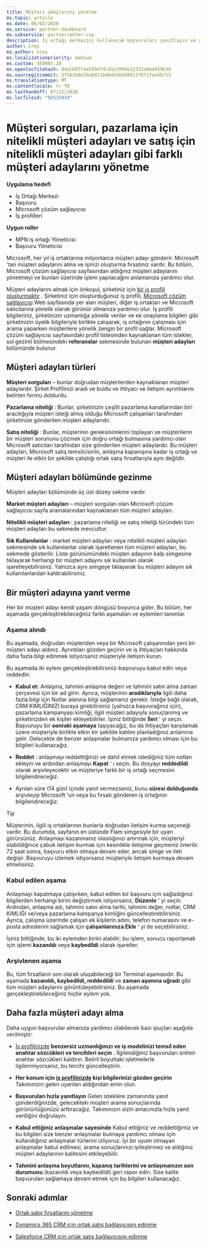 ```yaml
---
title: Müşteri adaylarını yönetme
ms.topic: article
ms.date: 06/02/2020
ms.service: partner-dashboard
ms.subservice: partnercenter-csp
description: Iş ortağı merkezini kullanarak başvuruları yanıtlayın ve yeni, mevcut ve arşivlenmiş müşteri adaylarını ve başvuruları yönetin. Daha sonra da daha fazla başvuru almayı öğrenin.
author: sroy
ms.author: sroy
ms.localizationpriority: medium
ms.custom: SEOMAY.20
ms.openlocfilehash: 84dcb87f4a5594fdcd3a7099e12331a9e4459b38
ms.sourcegitcommit: 37562b0e29ab921b6b454bb9801376f1feedb715
ms.translationtype: MT
ms.contentlocale: tr-TR
ms.lasthandoff: 07/22/2020
ms.locfileid: "92531019"
---
```

# <a name="manage-different-leads-like-customer-inquiries-marketing-qualified-leads-and-sales-qualified-leads"></a>Müşteri sorguları, pazarlama için nitelikli müşteri adayları ve satış için nitelikli müşteri adayları gibi farklı müşteri adaylarını yönetme

**Uygulama hedefi**

- İş Ortağı Merkezi
- Başvuru
- Microsoft çözüm sağlayıcısı
- İş profilleri

**Uygun roller**

- MPN iş ortağı Yöneticisi
- Başvuru Yöneticisi

Microsoft, her yıl iş ortaklarına milyonlarca müşteri adayı gönderir. Microsoft 'tan müşteri adaylarını alma ve işinizi oluşturma fırsatınız vardır. Bu bölüm, Microsoft çözüm sağlayıcısı sayfasından aldığınız müşteri adaylarını yönetmeyi ve bunları üzerinde işlem yapılacağını anlamanıza yardımcı olur.

Müşteri adaylarını almak için önkoşul, şirketiniz için [bir iş profili oluşturmaktır](create-a-marketing-profile.md) . Şirketiniz için oluşturduğunuz iş profili, [Microsoft çözüm sağlayıcısı](https://www.microsoft.com/solution-providers/home) Web sayfasında yer alan müşteri, diğer iş ortakları ve Microsoft satıcılarına yönelik olarak görünür olmanıza yardımcı olur. İş profili bilgileriniz, şirketinizin uzmanlığa yönelik veriler ve ek onaylama bilgileri gibi şirketinizin üyelik bilgileriyle birlikte çalışarak, iş ortağının çalışması için arama yaparken müşterilere yönelik zengin bir profil sağlar. Microsoft çözüm sağlayıcısı sayfasındaki profil listesinden kaynaklanan tüm istekler, sol gezinti bölmesindeki **referanslar** sekmesinde bulunan **müşteri adayları** bölümünde bulunur.

## <a name="types-of-leads"></a>Müşteri adayları türleri

**Müşteri sorguları** – bunlar doğrudan müşterilerden kaynaklanan müşteri adaylardır. Şirket Profilinizi aradı ve buldu ve ihtiyacı ve iletişim ayrıntılarını belirten formu doldurdu.

**Pazarlama niteliği** : Bunlar, şirketinizin çeşitli pazarlama kanallarından biri aracılığıyla müşteri isteği almış olduğu Microsoft çalışanları tarafından şirketinize gönderilen müşteri adaylarıdır.

**Satış niteliği** : Bunlar, müşterinin gereksinimlerini toplayan ve müşterilerin bir müşteri sorununu çözmek için doğru ortağı bulmasına yardımcı olan Microsoft satıcıları tarafından size gönderilen müşteri adaylardır. Bu müşteri adayları, Microsoft satış temsilcisinin, anlaşma kapanışına kadar iş ortağı ve müşteri ile etkin bir şekilde çalıştığı ortak satış fırsatlarıyla aynı değildir.

## <a name="navigating-the-leads-section"></a>Müşteri adayları bölümünde gezinme

Müşteri adayları bölümünde üç üst düzey sekme vardır. 

**Market müşteri adayları** – müşteri sorguları olan Microsoft çözüm sağlayıcısı sayfa aramalarından kaynaklanan tüm müşteri adayları.

**Nitelikli müşteri adayları** : pazarlama niteliği ve satış niteliği türündeki tüm müşteri adayları bu sekmede mevcuttur.

**Sık Kullanılanlar** : market müşteri adayları veya nitelikli müşteri adayları sekmesinde sık kullanılanlar olarak işaretlenen tüm müşteri adayları, bu sekmede gösterilir. Liste görünümündeki müşteri adayının kalp simgesine tıklayarak herhangi bir müşteri adayını sık kullanılan olarak işaretleyebilirsiniz. Yalnızca aynı simgeye tıklayarak bu müşteri adayını sık kullanılanlardan kaldırabilirsiniz.

## <a name="responding-to-a-lead"></a>Bir müşteri adayına yanıt verme

Her bir müşteri adayı kendi yaşam döngüsü boyunca gider. Bu bölüm, her aşamada gerçekleştirebileceğiniz farklı aşamaları ve eylemleri tanımlar.

### <a name="received-stage"></a>Aşama alındı

Bu aşamada, doğrudan müşteriden veya bir Microsoft çalışanından yeni bir müşteri adayı aldınız. Ayrıntıları gözden geçirin ve iş ihtiyaçları hakkında daha fazla bilgi edinmek istiyorsanız müşteriyle iletişim kurun.

Bu aşamada iki eylem gerçekleştirebilirsiniz-başvuruyu kabul edin veya reddedin:

- **Kabul et:** Anlaşma, tahmini anlaşma değeri ve tahmini satın alma zaman çerçevesi için bir ad girin. Ayrıca, müşterinin **aradıklarıyla** ilgili daha fazla bilgi için Notlar alanına bilgi sağlamanız gerekir. İsteğe bağlı olarak, CRM KIMLIĞINIZI buraya girebilirsiniz (yalnızca başvurağınız için), pazarlama kampanyası kimliği, ilgili müşteri adayıyla sonuçlanmış ve şirketinizden ek kişiler ekleyebilirler. İşiniz bittiğinde **İleri** ' yi seçin. Başvuruyu bir **sonraki aşamaya** taşıyacağız, bu da ihtiyaçları karşılamak üzere müşteriyle birlikte etkin bir şekilde katılım planladığınız anlamına gelir. Gelecekte de benzer anlaşmalar bulmanıza yardımcı olması için bu bilgileri kullanacağız. 

- **Reddet** : anlaşmayı reddettiğinizi ve dahil etmek istediğiniz tüm notları ekleyin ve ardından anlaşmayı **Kapat** ' ı seçin. Bu dosyayı **reddedildi** olarak arşivleyecektir ve müşteriye farklı bir iş ortağı seçmesini bilgilendireceğiz.

- Ayrılan süre (14 gün) içinde yanıt vermezseniz, bunu **süresi dolduğunda** arşivleyip Microsoft 'un veya bu fırsatı gönderen iş ortağının bilgilendireceğiz.

> [!TIP]
> Müşterinin, ilgili iş ortaklarının bunlarla doğrudan iletişim kurma seçeneği vardır. Bu durumda, sayfanın en üstünde Flam simgesiyle bir uyarı görürsünüz. Anlaşmayı kazanmanız olasılığınızı artırmak için, müşteriyi olabildiğince çabuk iletişim kurmak için kesinlikle iletişime geçmeniz önerilir. 72 saat sonra, başvuru etkin olmaya devam eder, ancak simge ve ileti değişir. Başvuruyu izlemek istiyorsanız müşteriyle iletişim kurmaya devam etmelisiniz.

### <a name="accepted-stage"></a>Kabul edilen aşama

Anlaşmayı kapatmaya çalışırken, kabul edilen bir başvuru için sağladığınız bilgilerden herhangi birini değiştirmek istiyorsanız, **Düzenle** ' yi seçin. Ardından, anlaşma adı, tahmini satın alma tarihi, tahmini değer, notlar, CRM KIMLIĞI ve/veya pazarlama kampanya kimliğini güncelleştirebilirsiniz.  Ayrıca, çalışma üzerinde çalışan ek kişilerin adını, telefon numarasını ve e-posta adreslerini sağlamak için **çalışanlarınıza Ekle** ' yi de seçebilirsiniz.

İşiniz bittiğinde, bu iki eylemden birini alabilir; bu işlem, sonucu raporlamak için işlemi **kazanıldı** veya **kaybedildi** olarak işaretler.

### <a name="archived-stage"></a>Arşivlenen aşama

Bu, tüm fırsatların son olarak ulaşabileceği bir Terminal aşamasıdır. Bu aşamada **kazanıldı, kaybedildi, reddedildi** ve **zaman aşımına uğradı** gibi tüm müşteri adaylarını görüntüleyebilirsiniz. Bu aşamada gerçekleştirebileceğiniz hiçbir eylem yok.

## <a name="getting-more-leads"></a>Daha fazla müşteri adayı alma

Daha uygun başvurular almanıza yardımcı olabilecek bazı ipuçları aşağıda verilmiştir:

- [İş profilinizde](create-a-marketing-profile.md) **benzersiz uzmanlığınızı ve iş modelinizi temsil eden anahtar sözcükleri ve tercihleri seçin** . İlgilendiğiniz başvuruları üreten anahtar sözcükleri kaldırın. Belirli boyuttaki işletmelerle ilgilenmiyorsanız, bu tercihi güncelleştirin.

- **Her konum için [iş profilinizde](create-a-marketing-profile.md) kişi bilgilerinizi gözden geçirin** Takımınızın gelen uyarıları aldığından emin olun.

- **Başvuruları hızla yanıtlayın** Gelen isteklere zamanında yanıt gönderdiğinizde, gelecekteki müşteri arama sonuçlarında görünürlüğünüzü arttıracağız. Takımınızın sizin amacınızla hızla yanıt verdiğini doğrulayın.

- **Kabul ettiğiniz anlaşmalar sayesinde** Kabul ettiğiniz ve reddettiğimiz ve bu bilgileri size benzer anlaşmalar bulmaya yardımcı olması için kullandığınız anlaşmalar türlerini izliyoruz. İyi bir uyum olmayan anlaşmalar kabul edilmesi, arama sonuçlarınızı iyileştirmez ve aldığınız müşteri adaylarının kalitesini etkileyebilir.

- **Tahmini anlaşma boyutlarını, kapanış tarihlerini ve anlaşmanızın son durumunu** (kazanıldı veya kaybedildi) geri rapor edin. Size kalite başvuruları sağlamaya devam etmek için bu bilgileri kullanacağız.

## <a name="next-steps"></a>Sonraki adımlar

- [Ortak satış fırsatlarını yönetme](manage-co-sell-opportunities.md)

- [Dynamics 365 CRM için ortak satış bağlayıcısını edinme](connector-dynamics.md)

- [Salesforce CRM için ortak satış bağlayıcısını edinme](connector-salesforce.md)
